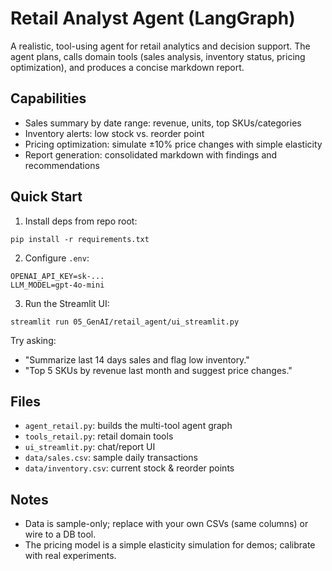 # Retail Analyst Agent (LangGraph)

A realistic, tool-using agent for retail analytics and decision support. The agent plans, calls domain tools (sales analysis, inventory status, pricing optimization), and produces a concise markdown report.

## Capabilities

- Sales summary by date range: revenue, units, top SKUs/categories
- Inventory alerts: low stock vs. reorder point
- Pricing optimization: simulate ±10% price changes with simple elasticity
- Report generation: consolidated markdown with findings and recommendations

## Quick Start

1) Install deps from repo root:
```
pip install -r requirements.txt
```
2) Configure `.env`:
```
OPENAI_API_KEY=sk-...
LLM_MODEL=gpt-4o-mini
```
3) Run the Streamlit UI:
```
streamlit run 05_GenAI/retail_agent/ui_streamlit.py
```

Try asking:
- "Summarize last 14 days sales and flag low inventory."
- "Top 5 SKUs by revenue last month and suggest price changes."

## Files
- `agent_retail.py`: builds the multi-tool agent graph
- `tools_retail.py`: retail domain tools
- `ui_streamlit.py`: chat/report UI
- `data/sales.csv`: sample daily transactions
- `data/inventory.csv`: current stock & reorder points

## Notes
- Data is sample-only; replace with your own CSVs (same columns) or wire to a DB tool.
- The pricing model is a simple elasticity simulation for demos; calibrate with real experiments.
